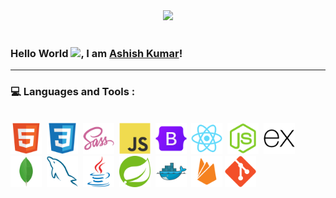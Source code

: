 <div id="header" align="center">
  <img src="https://media.giphy.com/media/QssGEmpkyEOhBCb7e1/giphy.gif" width="100"/>
</div><br/>


### Hello World <img src="https://raw.githubusercontent.com/MartinHeinz/MartinHeinz/master/wave.gif" width="30px">, I am  <a href="https://www.linkedin.com/in/ashish-kumar-a86172158/">Ashish Kumar</a>!


<!---
ashishatwork/ashishatwork is a ✨ special ✨ repository because its `README.md` (this file) appears on your GitHub profile.
You can click the Preview link to take a look at your changes.
--->

---

### :computer: Languages and Tools :
<br/>

<div>
  <img src="https://raw.githubusercontent.com/devicons/devicon/master/icons/html5/html5-original.svg" title="HTML5" alt="HTML" width="50" height="50"/>&nbsp;
  <img src="https://raw.githubusercontent.com/devicons/devicon/master/icons/css3/css3-original.svg"  title="CSS3" alt="CSS" width="50" height="50"/>&nbsp;
  <img src="https://raw.githubusercontent.com/devicons/devicon/master/icons/sass/sass-original.svg"  title="SASS" alt="SASS" width="50" height="50"/>&nbsp;
  <img src="https://raw.githubusercontent.com/devicons/devicon/master/icons/javascript/javascript-original.svg" title="JavaScript" alt="JavaScript" width="50" height="50"/>&nbsp;
  <img src="https://raw.githubusercontent.com/devicons/devicon/master/icons/bootstrap/bootstrap-original.svg" title="Bootstrap" alt="Bootstrap" width="50" height="50"/>&nbsp;
  <img src="https://raw.githubusercontent.com/devicons/devicon/master/icons/react/react-original.svg" title="React" alt="React" width="50" height="50"/>&nbsp;
  <img src="https://raw.githubusercontent.com/devicons/devicon/master/icons/nodejs/nodejs-original.svg" title="NodeJs" alt="NodeJs" width="50" height="50"/>&nbsp;
  <img src="https://raw.githubusercontent.com/devicons/devicon/master/icons/express/express-original.svg" title="ExpressJs" alt="ExpressJs" width="50" height="50"/>&nbsp;
  <img src="https://raw.githubusercontent.com/devicons/devicon/master/icons/mongodb/mongodb-original.svg" title="MongoDB" alt="MongoDB" width="50" height="50"/>&nbsp;
  <img src="https://raw.githubusercontent.com/devicons/devicon/master/icons/mysql/mysql-original.svg" title="MySQL"  alt="MySQL" width="50" height="50"/>&nbsp;
  <img src="https://raw.githubusercontent.com/devicons/devicon/master/icons/java/java-original.svg" title="Java" alt="Java" width="50" height="50"/>&nbsp;
  <img src="https://raw.githubusercontent.com/devicons/devicon/master/icons/spring/spring-original.svg" title="Spring" alt="Spring" width="50" height="50"/>&nbsp;
  <img src="https://raw.githubusercontent.com/devicons/devicon/master/icons/docker/docker-original.svg" title="Docker" alt="Docker" width="50" height="50"/>&nbsp;
  <img src="https://raw.githubusercontent.com/devicons/devicon/master/icons/firebase/firebase-plain.svg" title="Firebase" alt="Firebase" width="50" height="50"/>
  <img src="https://raw.githubusercontent.com/devicons/devicon/master/icons/git/git-original.svg" title="Git" alt="Git" width="50" height="50"/>
</div>
